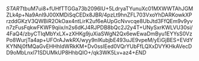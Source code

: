 $START$tbuM7ui8+fUHfTTGGa73b2096lU+5LdryaTYunuXc01MXWWTAhJGMZLk4p+Na9AnI9J00XMDiSqCEDx8JBR/4pzLt9hnZFL703VxoYhDARKowkXPrzddGKzV3QWBiR2OkOax4ntLirK2uf6eAUpGcNvvcqe8UbJtd3FfQEm9v9yvn7zFusFqkwFKWF9qiix/n2s6dKJ4RJPDB8bQc2J2y4T+UNySxrKWLVU30si/4FaQ4/zbyCTIqMbYxLX+zXHKg9juXiaSWgN2Qx6ewEwaDmByu1EYYsS0VzPo8WurjTa4ap+UFOrAJwkRX/wyy9nIKubjbE493uJE9vpeM/yEiGjBES+EVdYKYNNj0fMQaGvEHHhIdWRkKM+Dv0ssIEed0VQrYUbFfLQXxDVYKHkAVecDD9oMbLnxl71SDUMkUP8HhbQIO+/qk3WK5Lv+az4+$END$